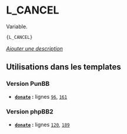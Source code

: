 # L_CANCEL


Variable.

```html
{L_CANCEL}
```

[*Ajouter une description*](https://fa-tvars.appspot.com/var/L_CANCEL)

## Utilisations dans les templates

### Version PunBB
* __[`donate`](../tpl/var/punbb/donate.md#readme) :__ lignes [`96`](../tpl/src/punbb/donate.tpl#L96), [`161`](../tpl/src/punbb/donate.tpl#L161)

### Version phpBB2
* __[`donate`](../tpl/var/subsilver/donate.md#readme) :__ lignes [`120`](../tpl/src/subsilver/donate.tpl#L120), [`189`](../tpl/src/subsilver/donate.tpl#L189)